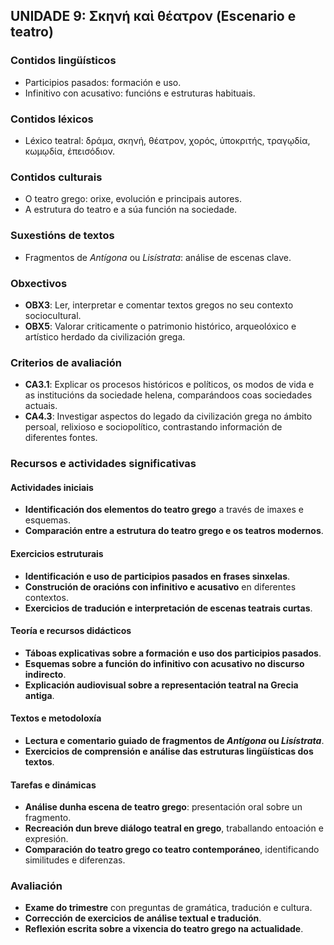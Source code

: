 ## **UNIDADE 9: Σκηνή καὶ θέατρον (Escenario e teatro)**  

### **Contidos lingüísticos**  
- Participios pasados: formación e uso.  
- Infinitivo con acusativo: funcións e estruturas habituais.  

### **Contidos léxicos**  
- Léxico teatral: δράμα, σκηνή, θέατρον, χορός, ὑποκριτής, τραγῳδία, κωμῳδία, ἐπεισόδιον.  

### **Contidos culturais**  
- O teatro grego: orixe, evolución e principais autores.  
- A estrutura do teatro e a súa función na sociedade.  

### **Suxestións de textos**  
- Fragmentos de *Antígona* ou *Lisístrata*: análise de escenas clave.  

### **Obxectivos**  
- **OBX3**: Ler, interpretar e comentar textos gregos no seu contexto sociocultural.  
- **OBX5**: Valorar criticamente o patrimonio histórico, arqueolóxico e artístico herdado da civilización grega.  

### **Criterios de avaliación**  
- **CA3.1**: Explicar os procesos históricos e políticos, os modos de vida e as institucións da sociedade helena, comparándoos coas sociedades actuais.  
- **CA4.3**: Investigar aspectos do legado da civilización grega no ámbito persoal, relixioso e sociopolítico, contrastando información de diferentes fontes.  

### **Recursos e actividades significativas**  

#### **Actividades iniciais**  
- **Identificación dos elementos do teatro grego** a través de imaxes e esquemas.  
- **Comparación entre a estrutura do teatro grego e os teatros modernos**.  

#### **Exercicios estruturais**  
- **Identificación e uso de participios pasados en frases sinxelas**.  
- **Construción de oracións con infinitivo e acusativo** en diferentes contextos.  
- **Exercicios de tradución e interpretación de escenas teatrais curtas**.  

#### **Teoría e recursos didácticos**  
- **Táboas explicativas sobre a formación e uso dos participios pasados**.  
- **Esquemas sobre a función do infinitivo con acusativo no discurso indirecto**.  
- **Explicación audiovisual sobre a representación teatral na Grecia antiga**.  

#### **Textos e metodoloxía**  
- **Lectura e comentario guiado de fragmentos de *Antígona* ou *Lisístrata***.  
- **Exercicios de comprensión e análise das estruturas lingüísticas dos textos**.  

#### **Tarefas e dinámicas**  
- **Análise dunha escena de teatro grego**: presentación oral sobre un fragmento.  
- **Recreación dun breve diálogo teatral en grego**, traballando entoación e expresión.  
- **Comparación do teatro grego co teatro contemporáneo**, identificando similitudes e diferenzas.  

### **Avaliación**  
- **Exame do trimestre** con preguntas de gramática, tradución e cultura.  
- **Corrección de exercicios de análise textual e tradución**.  
- **Reflexión escrita sobre a vixencia do teatro grego na actualidade**.  
